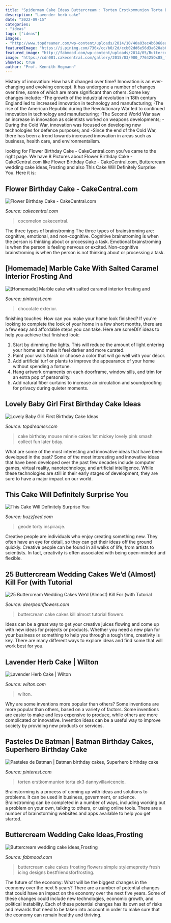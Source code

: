 ```yaml
---
title: "Spiderman Cake Ideas Buttercream : Torten Erstkommunion Torta Ek3 Dannyvillavicencio"
description: "Lavender herb cake"
date: "2022-09-15"
categories:
- "ideas"
tags: ["ideas"]
images:
- "http://www.topdreamer.com/wp-content/uploads/2014/10/40a03ec4b6068eac55bb8610d6c24f9c-682x1024.jpg"
featuredImage: "https://i.pinimg.com/736x/cc/b0/2d/ccb02dd6e56d3a620ab6a1f94630523e--exterior-marble-cake.jpg"
featured_image: "http://fabmood.com/wp-content/uploads/2014/05/Buttercream-wedding-cake4.jpg"
image: "https://cdn001.cakecentral.com/gallery/2015/03/900_776425Qx8S_flower-birthday-cake.jpg"
ShowToc: true
author: "Prof. Kennith Hegmann"
---
```



History of innovation: How has it changed over time?
Innovation is an ever-changing and evolving concept. It has undergone a number of changes over time, some of which are more significant than others. 
Some key changes include: 
-The growth of the industrial revolution in 18th century England led to increased innovation in technology and manufacturing; 
-The rise of the American Republic during the Revolutionary War led to continued innovation in technology and manufacturing; 
-The Second World War saw an increase in innovation as scientists worked on weapons developments; 
-During the Cold War, innovation was focused on developing new technologies for defence purposes; and 
-Since the end of the Cold War, there has been a trend towards increased innovation in areas such as business, health care, and environmentalism.

	

		
looking for Flower Birthday Cake - CakeCentral.com you've came to the right page. We have 8 Pictures about Flower Birthday Cake - CakeCentral.com like Flower Birthday Cake - CakeCentral.com, Buttercream wedding cake ideas,Frosting and also This Cake Will Definitely Surprise You. Here it is:
		
    
## Flower Birthday Cake - CakeCentral.com

<img loading=lazy src="https://cdn001.cakecentral.com/gallery/2015/03/900_776425Qx8S_flower-birthday-cake.jpg" onerror="this.onerror=null;this.src='https://tse4.mm.bing.net/th?id=OIP.YA2ekw3sKhOtrR3HiyTJJwHaKa&amp;pid=15.1';" alt="Flower Birthday Cake - CakeCentral.com">

_Source: cakecentral.com_

>cocomelon cakecentral. 

	

The three types of brainstroming
The three types of brainstroming are: cognitive, emotional, and non-cognitive. Cognitive brainstroming is when the person is thinking about or processing a task. Emotional brainstroming is when the person is feeling nervous or excited. Non-cognitive brainstroming is when the person is not thinking about or processing a task.

    
## [Homemade] Marble Cake With Salted Caramel Interior Frosting And

<img loading=lazy src="https://i.pinimg.com/736x/cc/b0/2d/ccb02dd6e56d3a620ab6a1f94630523e--exterior-marble-cake.jpg" onerror="this.onerror=null;this.src='https://tse3.mm.bing.net/th?id=OIP.FMMTXE4pOrdUK5X9XW7tQwHaNK&amp;pid=15.1';" alt="[Homemade] Marble cake with salted caramel interior frosting and">

_Source: pinterest.com_

>chocolate exterior. 

	

finishing touches: How can you make your home look finished?
If you're looking to complete the look of your home in a few short months, there are a few easy and affordable steps you can take. Here are someDIY ideas to help you achieve that finished look: 
1. Start by dimming the lights. This will reduce the amount of light entering your home and make it feel darker and more curated. 
2. Paint your walls black or choose a color that will go well with your décor. 
3. Add artificial turf or plants to improve the appearance of your home without spending a fortune. 
4. Hang artwork ornaments on each doorframe, window sills, and trim for an extra pop of personality. 
5. Add natural fiber curtains to increase air circulation and soundproofing for privacy during quieter moments.

    
## Lovely Baby Girl First Birthday Cake Ideas

<img loading=lazy src="http://www.topdreamer.com/wp-content/uploads/2014/10/40a03ec4b6068eac55bb8610d6c24f9c-682x1024.jpg" onerror="this.onerror=null;this.src='https://tse3.mm.bing.net/th?id=OIP.1VNR4hBNTWo5jjjVluF8KgHaLH&amp;pid=15.1';" alt="Lovely Baby Girl First Birthday Cake Ideas">

_Source: topdreamer.com_

>cake birthday mouse minnie cakes 1st mickey lovely pink smash collect fun later bday. 

	

What are some of the most interesting and innovative ideas that have been developed in the past?
Some of the most interesting and innovative ideas that have been developed over the past few decades include computer games, virtual reality, nanotechnology, and artificial intelligence. While these technologies are still in their early stages of development, they are sure to have a major impact on our world.

    
## This Cake Will Definitely Surprise You

<img loading=lazy src="https://img.buzzfeed.com/buzzfeed-static/static/2016-11/1/15/asset/buzzfeed-prod-fastlane02/sub-buzz-20500-1478030329-11.jpg?downsize=700:*&amp;output-quality=auto&amp;output-format=auto" onerror="this.onerror=null;this.src='https://tse4.mm.bing.net/th?id=OIP.5LFGOtZ8QTyCuj4sO50qqQHaLH&amp;pid=15.1';" alt="This Cake Will Definitely Surprise You">

_Source: buzzfeed.com_

>geode torty inspiracje. 

	

Creative people are individuals who enjoy creating something new. They often have an eye for detail, so they can get their ideas off the ground quickly. Creative people can be found in all walks of life, from artists to scientists. In fact, creativity is often associated with being open-minded and flexible.

    
## 25 Buttercream Wedding Cakes We’d (Almost) Kill For (with Tutorial

<img loading=lazy src="https://www.deerpearlflowers.com/wp-content/uploads/2015/05/Small-fig-buttercream-wedding-cake.jpg" onerror="this.onerror=null;this.src='https://tse4.mm.bing.net/th?id=OIP.mDP5Upr8CA3ZueHGSEwg-gHaLH&amp;pid=15.1';" alt="25 Buttercream Wedding Cakes We’d (Almost) Kill For (with Tutorial">

_Source: deerpearlflowers.com_

>buttercream cake cakes kill almost tutorial flowers. 

	

Ideas can be a great way to get your creative juices flowing and come up with new ideas for projects or products. Whether you need a new plan for your business or something to help you through a tough time, creativity is key. There are many different ways to explore ideas and find some that will work best for you.

    
## Lavender Herb Cake | Wilton

<img loading=lazy src="https://www.wilton.com/dw/image/v2/AAWA_PRD/on/demandware.static/-/Sites-wilton-project-master/default/dw4c489686/images/project/WLPROJ-9117/WiltonSpatulaIcingProject3.jpg?sw=1440&amp;sh=750&amp;sm=fit" onerror="this.onerror=null;this.src='https://tse4.mm.bing.net/th?id=OIP.C3Bzc0cfd9i5yFKjo5IbaAHaHa&amp;pid=15.1';" alt="Lavender Herb Cake | Wilton">

_Source: wilton.com_

>wilton. 

	

Why are some inventions more popular than others?
Some inventions are more popular than others, based on a variety of factors. Some inventions are easier to make and less expensive to produce, while others are more complicated or innovative. Invention ideas can be a useful way to improve society by providing new products or services.

    
## Pasteles De Batman | Batman Birthday Cakes, Superhero Birthday Cake

<img loading=lazy src="https://i.pinimg.com/736x/c4/1e/c9/c41ec93f12a3fbe82b7cb91908fe2a44.jpg" onerror="this.onerror=null;this.src='https://tse3.mm.bing.net/th?id=OIP.7oJlDo-omy-Wkzs-uk8TjgHaLI&amp;pid=15.1';" alt="Pasteles de Batman | Batman birthday cakes, Superhero birthday cake">

_Source: pinterest.com_

>torten erstkommunion torta ek3 dannyvillavicencio. 

	

Brainstorming is a process of coming up with ideas and solutions to problems. It can be used in business, government, or science. Brainstroming can be completed in a number of ways, including working out a problem on your own, talking to others, or using online tools. There are a number of brainstorming websites and apps available to help you get started.

    
## Buttercream Wedding Cake Ideas,Frosting

<img loading=lazy src="http://fabmood.com/wp-content/uploads/2014/05/Buttercream-wedding-cake4.jpg" onerror="this.onerror=null;this.src='https://tse1.mm.bing.net/th?id=OIP.TPy-NAsHEg2I0OM8NzEaQQHaKD&amp;pid=15.1';" alt="Buttercream wedding cake ideas,Frosting">

_Source: fabmood.com_

>buttercream cake cakes frosting flowers simple stylemepretty fresh icing designs bestfriendsforfrosting. 

	

The future of the economy: What will be the biggest changes in the economy over the next 5 years?
There are a number of potential changes that could have an impact on the economy over the next five years. Some of these changes could include new technologies, economic growth, and political instability. Each of these potential changes has its own set of risks and rewards that need to be taken into account in order to make sure that the economy can remain healthy and thriving.

